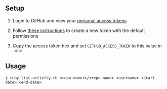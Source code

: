 ## Setup

1. Login to GitHub and view your [personal access tokens](https://github.com/settings/tokens)

2. Follow [these instructions](https://help.github.com/articles/creating-an-access-token-for-command-line-use/) to create a new token with the default permissions

3. Copy the access token hex and set `GITHUB_ACCESS_TOKEN` to this value in `.env`

## Usage

```
$ ruby list-activity.rb <repo-owner>/<repo-name> <username> <start-date> <end-date>
```
